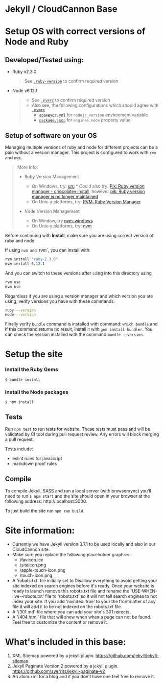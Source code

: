 # Jekyll / CloudCannon Base

# Setup OS with correct versions of Node and Ruby

## Developed/Tested using:

* Ruby v2.3.0
  > See [`.ruby-version`](.ruby-version) to confirm required version
* Node v6.12.1
  > * See [`.nvmrc`](.nvmrc) to confirm required version
  > * Also see, the following configurations which should agree with [`.nvmrc`](.nvmrc)
  >   * [`appveyor.yml`](appveyor.yml) for `nodejs_version` environment variable
  >   * [`package.json`](package.json) for `engines.node` property value

## Setup of software on your OS

Managing multiple versions of ruby and node for different projects can be a pain without a version
manager. This project is configured to work with `rvm` and `nvm`.

> More Info:
>
> * Ruby Version Management
>   * On Windows, try: [uru](https://bitbucket.org/jonforums/uru)
      * Could also try: [Pik: Ruby version manager - chocolatey install](https://chocolatey.org/packages/pik), however
        [pik: Ruby version manager is no longer maintained](https://github.com/vertiginous/pik#no-longer-maintained)
>   * On Unix-y platforms, try: [RVM: Ruby Version Manager](https://rvm.io/)
>
> * Node Version Management
>   * On Window, try [nvm\-windows](https://github.com/coreybutler/nvm-windows#node-version-manager-nvm-for-windows)
>   * On Unix-y platforms, try: [nvm](https://github.com/creationix/nvm)

Before continuing with **Install**, make sure you are using correct version of ruby and node.

If using `nvm and `rvm`, you can install with:

```bash
rvm install "ruby-2.3.0"
nvm install 6.12.1
```

And you can switch to these versions after `cd`ing into this directory using

```bash
rvm use
nvm use
```

Regardless if you are using a version manager and which version you are using, verify versions you have
with these commands:

```bash
ruby --version
node --version
```

Finally verify `bundle` command is installed with command: `which bundle` and if
this command returns no result, install it with `gem install bundler`.  You can
check the version installed with the command `bundle --version`.

# Setup the site

### Install the Ruby Gems
`$ bundle install`

### Install the Node packages
`$ npm install`


## Tests

Run `npm test` to run tests for website. These tests must pass and will be
validated by CI tool during pull request review. Any errors will block merging a
pull request.

Tests include:
* eslint rules for javascript
* markdown proof rules

## Compile

To compile Jekyll, SASS and run a local server (with browsersync) you'll need to run `$ npm start` and the site should open in your browser at the following address: http://localhost:3000.

To just build the site run `npm run build`.

# Site information:
- Currently we have Jekyll version 3.7.1 to be used locally and also in our CloudCannon site.
- Make sure you replace the following placeholder graphics:
    - /favicon.ico
    - /siteicon.png
    - /apple-touch-icon.png
    - /touch-icon.png
 - A 'robots.txt' file initially set to Disallow everything to avoid getting your site indexed on search engines before it's ready. Once your website is ready to launch remove this robots.txt file and rename the 'USE-WHEN-live--robots.txt' file to 'robots.txt' so it will not tell search engines to not index your site. If you add 'noindex: true' to your the frontmatter of any file it will add it to be not indexed on the robots.txt file.
 - A '/301.md' file where you can add your site's 301 reirects.
 - A '/404.html' file that will show when when a page can not be found. Feel free to customize the content or remove it.

# What's included in this base:
1. XML Sitemap powered by a jekyll plugin. https://github.com/jekyll/jekyll-sitemap
2. Jekyll Paginate Version 2 powered by a jekyll plugin. https://github.com/sverrirs/jekyll-paginate-v2
3. An atom.xml for a blog and if you don't have one feel free to remove it.
